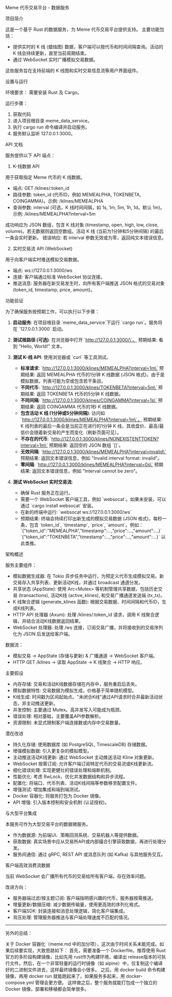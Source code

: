 Meme 代币交易平台 - 数据服务

项目简介

这是一个基于 Rust 的数据服务，为 Meme 代币交易平台提供支持。
主要功能包括：
- 提供实时的 K 线 (蜡烛图) 数据，客户端可以按代币和时间间隔查询。活动的 K 线会持续更新，直至当前周期结束。
- 通过 WebSocket 实时广播模拟交易数据。

这些服务旨在支持前端的 K 线图和实时交易信息流等用户界面组件。

设置与运行

环境要求：
需要安装 Rust 及 Cargo。

运行步骤：
1. 获取代码 
2. 进入项目根目录 meme_data_service。
3. 执行 cargo run 命令编译并启动服务。
4. 服务默认监听 127.0.0.1:3000。

API 文档

服务提供以下 API 端点：

1. K-线数据 API

用于获取指定 Meme 代币的 K 线数据。

- 端点: GET /klines/:token_id
- 路径参数: token_id (代币ID，例如 MEMEALPHA, TOKENBETA, COINGAMMA)。示例: /klines/MEMEALPHA
- 查询参数: interval (可选，K 线时间间隔，如 1s, 1m, 5m, 1h, 1d。默认 1m)。示例: /klines/MEMEALPHA?interval=5m

成功响应为 JSON 数组，包含 K 线对象 (timestamp, open, high, low, close, volume)。若无数据则返回空数组。活动 K 线 (当前为1分钟和5分钟间隔) 的最后一条会实时更新。
错误响应: 若 interval 参数无效或为零，返回纯文本错误信息。

2. 实时交易流 API (WebSocket)

用于向客户端实时推送模拟交易数据。

- 端点: ws://127.0.0.1:3000/ws
- 连接: 客户端通过标准 WebSocket 协议连接。
- 推送消息: 服务器在新交易发生时，向所有客户端推送 JSON 格式的交易对象 (token_id, timestamp, price, amount)。

功能验证

为了确保服务按预期工作，可以执行以下步骤：

1.  **启动服务**:
    在项目根目录 \`meme_data_service\`下运行 \`cargo run\`。服务将在 \`127.0.0.1:3000\` 启动。

2.  **测试根路径 (可选)**:
    在浏览器中打开 \`http://127.0.0.1:3000/\`。
    预期结果: 看到 "Hello, World!" 文本。

3.  **测试 K-线 API**:
    使用浏览器或 \`curl\` 等工具测试。
    *   **标准请求**: \`http://127.0.0.1:3000/klines/MEMEALPHA?interval=1m\`
        预期结果: 返回 MEMEALPHA 代币的1分钟 K 线数据 (JSON 格式)。由于是模拟数据，列表可能为空或包含若干条目。
    *   **不同代币**: \`http://127.0.0.1:3000/klines/TOKENBETA?interval=5m\`
        预期结果: 返回 TOKENBETA 代币的5分钟 K 线数据。
    *   **不同间隔**: \`http://127.0.0.1:3000/klines/COINGAMMA?interval=1s\`
        预期结果: 返回 COINGAMMA 代币的1秒 K 线数据。
    *   **包含活动 K 线 (1分钟或5分钟间隔)**: 访问如 \`http://127.0.0.1:3000/klines/MEMEALPHA?interval=1m\`。
        预期结果: K 线列表的最后一条会是当前正在进行的1分钟 K 线，其收盘价、最高/最低价会随着新交易的产生而变化（刷新页面可见）。
    *   **不存在的代币**: \`http://127.0.0.1:3000/klines/NONEXISTENTTOKEN?interval=1m\`
        预期结果: 返回空的 JSON 数组 \`[]\`。
    *   **无效间隔**: \`http://127.0.0.1:3000/klines/MEMEALPHA?interval=invalid\`
        预期结果: 返回文本错误信息，例如 "Invalid interval format: invalid"。
    *   **零间隔**: \`http://127.0.0.1:3000/klines/MEMEALPHA?interval=0s\`
        预期结果: 返回文本错误信息，例如 "Interval cannot be zero"。

4.  **测试 WebSocket 实时交易流**:
    *   确保 Rust 服务正在运行。
    *   需要一个 WebSocket 客户端工具，例如 \`websocat\`。如果未安装，可以通过 \`cargo install websocat\` 安装。
    *   在新的终端中运行: \`websocat ws://127.0.0.1:3000/ws\`
    *   预期结果: 终端会持续打印出新生成的模拟交易数据 (JSON 格式)，每秒一条，包含 \`token_id\`, \`timestamp\`, \`price\`, \`amount\`。例如：
        \`{\"token_id\":\"MEMEALPHA\",\"timestamp\":...,\"price\":...,\"amount\":...}\`
        \`{\"token_id\":\"TOKENBETA\",\"timestamp\":...,\"price\":...,\"amount\":...}\`
        以此类推。

架构概述

服务主要组件：

- 模拟数据生成器: 在 Tokio 异步任务中运行，为预定义代币生成模拟交易。新交易存入共享列表、更新活动K线，并通过 broadcast 通道分发。
- 共享状态 (AppState): 使用 Arc<Mutex<T>> 等机制管理共享数据，包括历史交易 (transactions), 活动K线 (active_klines), 和交易广播通道发送端 (tx_tx)。
- K 线聚合逻辑 (generate_klines 函数): 根据交易数据、时间间隔和代币ID，生成K线列表。
- HTTP API 处理器 (Axum): 处理 /klines/:token_id 请求，调用 K 线聚合逻辑，并结合活动K线数据返回结果。
- WebSocket 处理器: 处理 /ws 连接，订阅交易广播，并将接收到的交易序列化为 JSON 后发送给客户端。

数据流：
- 模拟交易 -> AppState (存储与更新) & 广播通道 -> WebSocket 客户端。
- HTTP GET /klines -> 读取 AppState -> K 线聚合 -> HTTP 响应。

主要假设

- 内存存储: 交易和活动K线数据存储在内存中，服务重启后丢失。
- 模拟数据特性: 交易数据为模拟生成，价格基于简单随机模型。
- K线生成: 时间戳为区间起始点。"未闭合K线"通过API请求时合并最新活动状态，非主动推送更新。
- 并发控制: 主要通过 Mutex。高并发写入可能成为瓶颈。
- 错误处理: 相对基础，主要覆盖API参数解析。
- 资源限制: 未显式限制客户端连接数或内存中交易数量。

潜在改进

- 持久化存储: 使用数据库 (如 PostgreSQL, TimescaleDB) 存储数据。
- 增强模拟数据: 引入更复杂的模拟模型。
- 主动推送活动K线更新: 通过 WebSocket 主动推送活动 Kline 对象更新。
- WebSocket 按需订阅: 允许客户端订阅特定代币的交易流或K线更新流。
- 细化错误处理: 实现更健壮的错误处理和熔断机制。
- 性能优化: 考虑 RwLock，优化并发数据结构和异步流程。
- 配置化: 将端口、代币列表、活动K线间隔等参数移至配置文件。
- 增强测试: 增加集成和端到端测试。
- Docker 容器化: 将服务打包为 Docker 镜像。
- API 增强: 引入版本控制和安全机制 (认证授权)。

与大型平台集成

本服务可作为大型交易平台的数据微服务。

- 作为数据源: 为前端UI、策略回测系统、交易机器人等提供数据。
- 获取数据: 真实场景中应从交易所API或内部撮合引擎获取数据，再进行处理分发。
- 服务间通信: 通过 gRPC, REST API 或消息队列 (如 Kafka) 与其他服务交互。

客户端高效消费流数据

当前 WebSocket 会广播所有代币的交易给所有客户端，存在效率问题。

改进方向：
- 服务器端过滤/按主题订阅: 客户端指明感兴趣的代币，服务器按需推送。
- 增量更新/数据压缩: 减少数据传输量，使用更高效的序列化格式。
- 客户端SDK: 封装连接和消息处理逻辑，简化客户端集成。
- 背压处理: 管理服务器推送与客户端处理速度不匹配的情况。

---

另外的总结：

关于 Docker 容器化（meme.md 中的加分项），这次由于时间关系未能完成。如果后续要实现，大致思路如下：
首先，需要准备一个 Dockerfile。推荐使用 Rust 官方的多阶段构建镜像，比如先用 rust作为构建环境，编译出 release版本的可执行文件。然后，在一个非常轻量的运行时镜像（如 alpine）中，仅复制这个编译好的二进制文件进去，这样最终镜像会小很多。
之后，用 docker build 命令构建镜像，再用 docker run 就能跑起来了。如果服务多起来，用 docker-compose.yml 管理会更方便。
这样做之后，整个服务就能打包成一个独立的 Docker 镜像，部署和移植都会简单很多。


